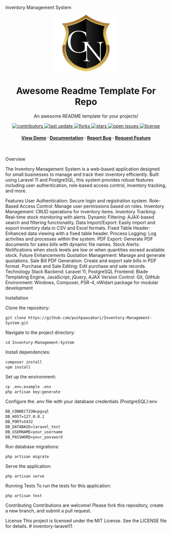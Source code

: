 Inventory Management System

<div align="center">

  <img src="ln.png" alt="logo" width="200" height="auto" />
  <h1>Awesome Readme Template For Repo</h1>
  
  <p>
    An awesome README template for your projects! 
  </p>
  
  
<!-- Badges -->
<p>
  <a href="https://github.com/GiraldoNainggolan/inventory-laravel11/graphs/contributors">
    <img src="https://img.shields.io/github/contributors/GiraldoNainggolan/inventory-laravel11" alt="contributors" />
  </a>
  <a href="">
    <img src="https://img.shields.io/github/last-commit/GiraldoNainggolan/inventory-laravel11" alt="last update" />
  </a>
  <a href="https://github.com/GiraldoNainggolan/inventory-laravel11/network/members">
    <img src="https://img.shields.io/github/forks/GiraldoNainggolan/inventory-laravel11" alt="forks" />
  </a>
  <a href="https://github.com/GiraldoNainggolan/inventory-laravel11/stargazers">
    <img src="https://img.shields.io/github/stars/GiraldoNainggolan/inventory-laravel11" alt="stars" />
  </a>
  <a href="https://github.com/GiraldoNainggolan/inventory-laravel11/issues/">
    <img src="https://img.shields.io/github/issues/GiraldoNainggolan/inventory-laravel11" alt="open issues" />
  </a>
  <a href="https://github.com/GiraldoNainggolan/inventory-laravel11/blob/master/LICENSE">
    <img src="https://img.shields.io/github/license/GiraldoNainggolan/inventory-laravel11.svg" alt="license" />
  </a>
</p>
   
<h4>
    <a href="https://github.com/GiraldoNainggolan/inventory-laravel11">View Demo</a>
  <span> · </span>
    <a href="https://github.com/GiraldoNainggolan/inventory-laravel11">Documentation</a>
  <span> · </span>
    <a href="https://github.com/GiraldoNainggolan/inventory-laravel11/issues/">Report Bug</a>
  <span> · </span>
    <a href="https://github.com/GiraldoNainggolan/inventory-laravel11/issues/">Request Feature</a>
  </h4>
</div>

<br />

Overview

The Inventory Management System is a web-based application designed for small businesses to manage and track their inventory efficiently. Built using Laravel 11 and PostgreSQL, this system provides robust features including user authentication, role-based access control, inventory tracking, and more.

Features
    User Authentication: Secure login and registration system.
    Role-Based Access Control: Manage user permissions based on roles.
    Inventory Management: CRUD operations for inventory items.
    Inventory Tracking: Real-time stock monitoring with alerts.
    Dynamic Filtering: AJAX-based search and filtering functionality.
    Data Import/Export: Easily import and export inventory data in CSV and Excel formats.
    Fixed Table Header: Enhanced data viewing with a fixed table header.
    Process Logging: Log activities and processes within the system.
    PDF Export: Generate PDF documents for sales bills with dynamic file names.
    Stock Alerts: Notifications when stock levels are low or when quantities exceed available stock.
Future Enhancements
    Quotation Management: Manage and generate quotations.
    Sale Bill PDF Generation: Create and export sale bills in PDF format.
    Purchase and Sale Editing: Edit purchase and sale records.
Technology Stack
    Backend: Laravel 11, PostgreSQL
    Frontend: Blade Templating Engine, JavaScript, jQuery, AJAX
    Version Control: Git, GitHub
    Environment: Windows, Composer, PSR-4, nWidart package for modular development

Installation

Clone the repository:

    git clone https://github.com/pushpaasabari/Inventory-Management-System.git
Navigate to the project directory:

    cd Inventory-Management-System
Install dependencies:

    composer install
    npm install
Set up the environment:

    cp .env.example .env
    php artisan key:generate

Configure the .env file with your database credentials (PostgreSQL):env

    DB_CONNECTION=pgsql
    DB_HOST=127.0.0.1
    DB_PORT=5432
    DB_DATABASE=laravel_test
    DB_USERNAME=your_username
    DB_PASSWORD=your_password

Run database migrations:

    php artisan migrate
Serve the application:

    php artisan serve
Running Tests
To run the tests for this application:

    php artisan test

Contributing
Contributions are welcome! Please fork this repository, create a new branch, and submit a pull request.

License
This project is licensed under the MIT License. See the LICENSE file for details.
#   i n v e n t o r y - l a r a v e l 1 1 
 
 